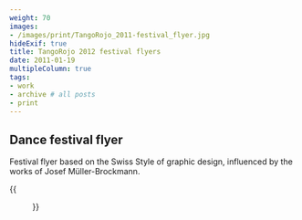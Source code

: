 ```yaml
---
weight: 70
images:
- /images/print/TangoRojo_2011-festival_flyer.jpg
hideExif: true
title: TangoRojo 2012 festival flyers
date: 2011-01-19
multipleColumn: true
tags:
- work
- archive # all posts
- print
---
```


## Dance festival flyer

Festival flyer based on the Swiss Style of graphic design, influenced by the
works of Josef Müller-Brockmann.

{{<figure src="/img/print/TangoRojo-2011_festival_poster.jpg" title="Event poster, A2 size">}}
